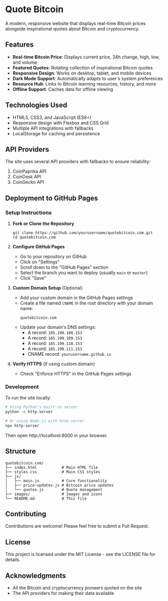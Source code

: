 # Quote Bitcoin

A modern, responsive website that displays real-time Bitcoin prices alongside inspirational quotes about Bitcoin and cryptocurrency.

## Features

- **Real-time Bitcoin Price**: Displays current price, 24h change, high, low, and volume
- **Featured Quotes**: Rotating collection of inspirational Bitcoin quotes
- **Responsive Design**: Works on desktop, tablet, and mobile devices
- **Dark Mode Support**: Automatically adapts to user's system preferences
- **Resource Hub**: Links to Bitcoin learning resources, history, and more
- **Offline Support**: Caches data for offline viewing

## Technologies Used

- HTML5, CSS3, and JavaScript (ES6+)
- Responsive design with Flexbox and CSS Grid
- Multiple API integrations with fallbacks
- LocalStorage for caching and persistence

## API Providers

The site uses several API providers with fallbacks to ensure reliability:
1. CoinPaprika API
2. CoinDesk API
3. CoinGecko API

## Deployment to GitHub Pages

### Setup Instructions

1. **Fork or Clone the Repository**
   ```
   git clone https://github.com/yourusername/quotebitcoin.com.git
   cd quotebitcoin.com
   ```

2. **Configure GitHub Pages**
   - Go to your repository on GitHub
   - Click on "Settings"
   - Scroll down to the "GitHub Pages" section
   - Select the branch you want to deploy (usually `main` or `master`)
   - Click "Save"

3. **Custom Domain Setup** (Optional)
   - Add your custom domain in the GitHub Pages settings
   - Create a file named `CNAME` in the root directory with your domain name:
     ```
     quotebitcoin.com
     ```
   - Update your domain's DNS settings:
     - A record: `185.199.108.153`
     - A record: `185.199.109.153`
     - A record: `185.199.110.153`
     - A record: `185.199.111.153`
     - CNAME record: `yourusername.github.io`

4. **Verify HTTPS** (if using custom domain)
   - Check "Enforce HTTPS" in the GitHub Pages settings

### Development

To run the site locally:

```bash
# Using Python's built-in server
python -m http.server

# Or using Node.js with http-server
npx http-server
```

Then open http://localhost:8000 in your browser.

## Structure

```
quotebitcoin.com/
├── index.html           # Main HTML file
├── styles.css           # Main CSS styles
├── js/
│   ├── main.js          # Core functionality
│   ├── price-updates.js # Bitcoin price updates
│   └── quotes.js        # Quote management
├── images/              # Images and icons
└── README.md            # This file
```

## Contributing

Contributions are welcome! Please feel free to submit a Pull Request.

## License

This project is licensed under the MIT License - see the LICENSE file for details.

## Acknowledgments

- All the Bitcoin and cryptocurrency pioneers quoted on the site
- The API providers for making their data available 